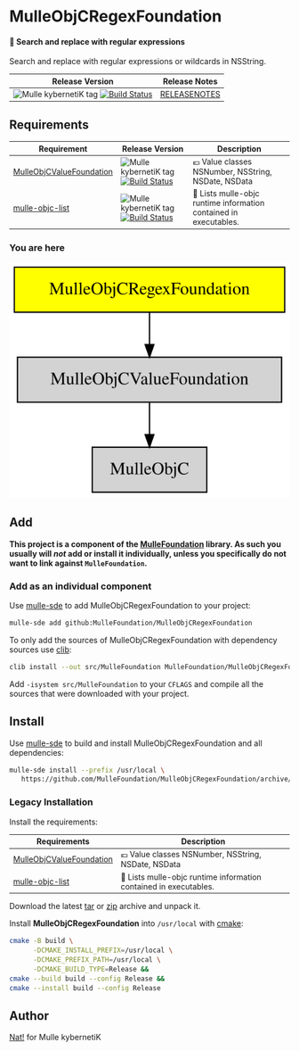 # MulleObjCRegexFoundation

#### 🫅 Search and replace with regular expressions

Search and replace with regular expressions or wildcards in NSString.


| Release Version                                       | Release Notes
|-------------------------------------------------------|--------------
| ![Mulle kybernetiK tag](https://img.shields.io/github/tag/MulleFoundation/MulleObjCRegexFoundation.svg?branch=release) [![Build Status](https://github.com/MulleFoundation/MulleObjCRegexFoundation/workflows/CI/badge.svg?branch=release)](//github.com/MulleFoundation/MulleObjCRegexFoundation/actions) | [RELEASENOTES](RELEASENOTES.md) |






## Requirements

|   Requirement         | Release Version  | Description
|-----------------------|------------------|---------------
| [MulleObjCValueFoundation](https://github.com/MulleFoundation/MulleObjCValueFoundation) | ![Mulle kybernetiK tag](https://img.shields.io/github/tag/MulleFoundation/MulleObjCValueFoundation.svg) [![Build Status](https://github.com/MulleFoundation/MulleObjCValueFoundation/workflows/CI/badge.svg?branch=release)](https://github.com/MulleFoundation/MulleObjCValueFoundation/actions/workflows/mulle-sde-ci.yml) | 💶 Value classes NSNumber, NSString, NSDate, NSData
| [mulle-objc-list](https://github.com/mulle-objc/mulle-objc-list) | ![Mulle kybernetiK tag](https://img.shields.io/github/tag/mulle-objc/mulle-objc-list.svg) [![Build Status](https://github.com/mulle-objc/mulle-objc-list/workflows/CI/badge.svg?branch=release)](https://github.com/mulle-objc/mulle-objc-list/actions/workflows/mulle-sde-ci.yml) | 📒 Lists mulle-objc runtime information contained in executables.

### You are here

![Overview](overview.dot.svg)

## Add

**This project is a component of the [MulleFoundation](//github.com/MulleFoundation/MulleFoundation) library.
As such you usually will *not* add or install it individually, unless you
specifically do not want to link against `MulleFoundation`.**


### Add as an individual component

Use [mulle-sde](//github.com/mulle-sde) to add MulleObjCRegexFoundation to your project:

``` sh
mulle-sde add github:MulleFoundation/MulleObjCRegexFoundation
```

To only add the sources of MulleObjCRegexFoundation with dependency
sources use [clib](https://github.com/clibs/clib):


``` sh
clib install --out src/MulleFoundation MulleFoundation/MulleObjCRegexFoundation
```

Add `-isystem src/MulleFoundation` to your `CFLAGS` and compile all the sources that were downloaded with your project.


## Install

Use [mulle-sde](//github.com/mulle-sde) to build and install MulleObjCRegexFoundation and all dependencies:

``` sh
mulle-sde install --prefix /usr/local \
   https://github.com/MulleFoundation/MulleObjCRegexFoundation/archive/latest.tar.gz
```

### Legacy Installation

Install the requirements:

| Requirements                                 | Description
|----------------------------------------------|-----------------------
| [MulleObjCValueFoundation](https://github.com/MulleFoundation/MulleObjCValueFoundation)             | 💶 Value classes NSNumber, NSString, NSDate, NSData
| [mulle-objc-list](https://github.com/mulle-objc/mulle-objc-list)             | 📒 Lists mulle-objc runtime information contained in executables.

Download the latest [tar](https://github.com/MulleFoundation/MulleObjCRegexFoundation/archive/refs/tags/latest.tar.gz) or [zip](https://github.com/MulleFoundation/MulleObjCRegexFoundation/archive/refs/tags/latest.zip) archive and unpack it.

Install **MulleObjCRegexFoundation** into `/usr/local` with [cmake](https://cmake.org):

``` sh
cmake -B build \
      -DCMAKE_INSTALL_PREFIX=/usr/local \
      -DCMAKE_PREFIX_PATH=/usr/local \
      -DCMAKE_BUILD_TYPE=Release &&
cmake --build build --config Release &&
cmake --install build --config Release
```

## Author

[Nat!](https://mulle-kybernetik.com/weblog) for Mulle kybernetiK  


